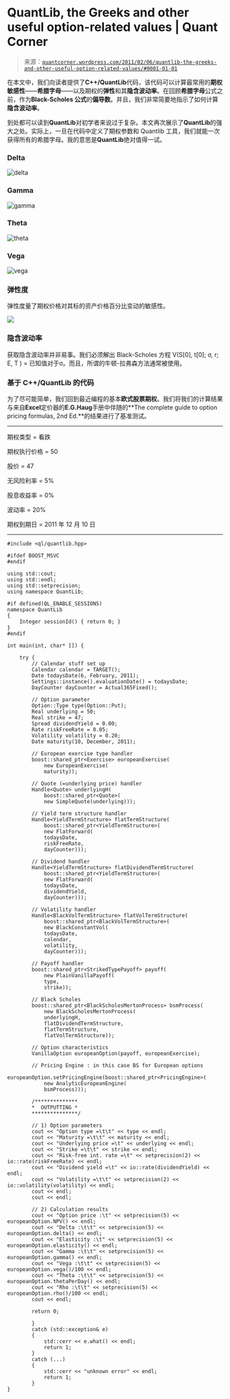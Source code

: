 <!--yml

分类：未分类

日期：2024-05-18 08:09:24

-->

# QuantLib, the Greeks and other useful option-related values | Quant Corner

> 来源：[`quantcorner.wordpress.com/2011/02/06/quantlib-the-greeks-and-other-useful-option-related-values/#0001-01-01`](https://quantcorner.wordpress.com/2011/02/06/quantlib-the-greeks-and-other-useful-option-related-values/#0001-01-01)

在本文中，我们向读者提供了**C++/QuantLib**代码，该代码可以计算最常用的**期权敏感性**——**希腊字母**——以及期权的**弹性**和其**隐含波动率**。在回顾**希腊字母**公式之前，作为**Black-Scholes 公式**的**偏导数**。并且，我们非常简要地指示了如何计算**隐含波动率**。

到处都可以读到**QuantLib**对初学者来说过于复杂。本文再次展示了**QuantLib**的强大之处。实际上，一旦在代码中定义了期权参数和 Quantlib 工具，我们就能一次获得所有的希腊字母。我的意思是**QuantLib**绝对值得一试。

### Delta

![](img/7d956fbec1b9ef9c8af2c8f958984351.png "delta")

### Gamma

![](img/7d956fbec1b9ef9c8af2c8f958984351.png "gamma")

### Theta

![](img/7d956fbec1b9ef9c8af2c8f958984351.png "theta")

### Vega

![](img/7d956fbec1b9ef9c8af2c8f958984351.png "vega")

### 弹性度

弹性度量了期权价格对其标的资产价格百分比变动的敏感性。

![](https://quantcorner.wordpress.com/wp-content/uploads/2011/02/elasticity1.jpg)

### 隐含波动率

获取隐含波动率并非易事。我们必须解出 Black-Scholes 方程 V(S[0], t[0]; σ, r; E, T ) = 已知值对于σ。而且，所谓的牛顿-拉弗森方法通常被使用。

### 基于 C++/QuantLib 的代码

为了尽可能简单，我们回到最近编程的基本**欧式股票期权**。我们将我们的计算结果与来自**Excel**定价器的**E.G.Haug**手册中伴随的**The complete guide to option pricing formulas, 2nd Ed.**的结果进行了基准测试。

_________________________________

期权类型 =              看跌

期权执行价格 =              50

股价 =              47

无风险利率 =              5%

股息收益率 =              0%

波动率 =              20%

期权到期日 =    2011 年 12 月 10 日

__________________________________

```
#include <ql/quantlib.hpp>

#ifdef BOOST_MSVC
#endif

using std::cout;
using std::endl;
using std::setprecision;
using namespace QuantLib;

#if defined(QL_ENABLE_SESSIONS)
namespace QuantLib
{
	Integer sessionId() { return 0; }
}
#endif

int main(int, char* []) {

	try {
		// Calendar stuff set up
		Calendar calendar = TARGET();
		Date todaysDate(6, February, 2011);
		Settings::instance().evaluationDate() = todaysDate;
		DayCounter dayCounter = Actual365Fixed();

		// Option parameter
		Option::Type type(Option::Put);
		Real underlying = 50;
		Real strike = 47;
		Spread dividendYield = 0.00;
		Rate riskFreeRate = 0.05;
		Volatility volatility = 0.20;
		Date maturity(10, December, 2011);

		// European exercise type handler
		boost::shared_ptr<Exercise> europeanExercise(
			new EuropeanExercise(
			maturity));

		// Quote (=underlying price) handler
		Handle<Quote> underlyingH(
			boost::shared_ptr<Quote>(
			new SimpleQuote(underlying)));

		// Yield term structure handler
		Handle<YieldTermStructure> flatTermStructure(
			boost::shared_ptr<YieldTermStructure>(
			new FlatForward(
			todaysDate,
			riskFreeRate,
			dayCounter)));

		// Dividend handler
		Handle<YieldTermStructure> flatDividendTermStructure(
			boost::shared_ptr<YieldTermStructure>(
			new FlatForward(
			todaysDate,
			dividendYield,
			dayCounter)));

		// Volatility handler
		Handle<BlackVolTermStructure> flatVolTermStructure(
			boost::shared_ptr<BlackVolTermStructure>(
			new BlackConstantVol(
			todaysDate,
			calendar,
			volatility,
			dayCounter)));

		// Payoff handler
		boost::shared_ptr<StrikedTypePayoff> payoff(
			new PlainVanillaPayoff(
			type,
			strike));

		// Black Scholes
		boost::shared_ptr<BlackScholesMertonProcess> bsmProcess(
			new BlackScholesMertonProcess(
			underlyingH,
			flatDividendTermStructure,
			flatTermStructure,
			flatVolTermStructure));

		// Option characteristics
		VanillaOption europeanOption(payoff, europeanExercise);

		// Pricing Engine : in this case BS for European options
		europeanOption.setPricingEngine(boost::shared_ptr<PricingEngine>(
			new AnalyticEuropeanEngine(
			bsmProcess)));

		/**************
		*  OUTPUTTING *
		***************/

		// 1) Option parameters
		cout << "Option type =\t\t" << type << endl;
		cout << "Maturity =\t\t" << maturity << endl;
		cout << "Underlying price =\t" << underlying << endl;
		cout << "Strike =\t\t" << strike << endl;
		cout << "Risk-free int. rate =\t" << setprecision(2) << io::rate(riskFreeRate) << endl;
		cout << "Dividend yield =\t" << io::rate(dividendYield) << endl;
		cout << "Volatility =\t\t" << setprecision(2) << io::volatility(volatility) << endl;
		cout << endl;
		cout << endl;

		// 2) Calculation results
		cout << "Option price :\t" << setprecision(5) << europeanOption.NPV() << endl;
		cout << "Delta :\t\t" << setprecision(5) << europeanOption.delta() << endl;
		cout << "Elasticity :\t" << setprecision(5) << europeanOption.elasticity() << endl;
		cout << "Gamma :\t\t" << setprecision(5) << europeanOption.gamma() << endl;
		cout << "Vega :\t\t" << setprecision(5) << europeanOption.vega()/100 << endl;
		cout << "Theta :\t\t" << setprecision(5) << europeanOption.thetaPerDay() << endl;
		cout << "Rho :\t\t" << setprecision(5) << europeanOption.rho()/100 << endl;
		cout << endl;

		return 0;

		}
		catch (std::exception& e)
		{
			std::cerr << e.what() << endl;
			return 1;
		}
		catch (...)
		{
			std::cerr << "unknown error" << endl;
			return 1;
		}
}
```
